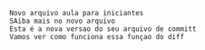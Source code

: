 

    Novo arquivo aula para iniciantes
    SAiba mais no novo arquivo
    Esta é a nova versao do seu arquivo de committ
    Vamos ver como funciona essa funçao do diff
